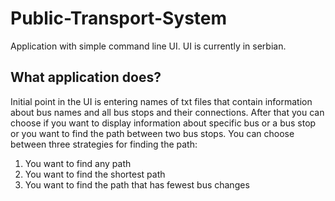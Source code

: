 # Public-Transport-System
Application with simple command line UI. UI is currently in serbian.

## What application does?
Initial point in the UI is entering names of txt files that contain information about bus names and all bus stops and their connections.
After that you can choose if you want to display information about specific bus or a bus stop or you want to find the path between two bus stops.
You can choose between three strategies for finding the path:
1. You want to find any path
2. You want to find the shortest path
3. You want to find the path that has fewest bus changes
